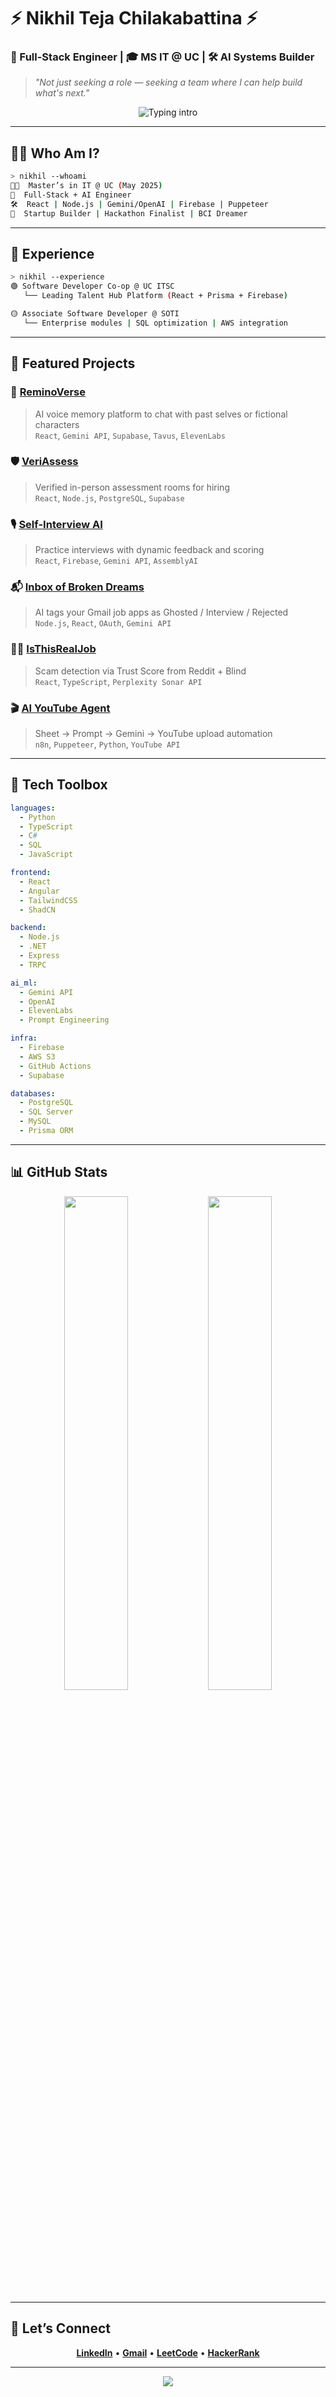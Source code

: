 # ⚡ Nikhil Teja Chilakabattina ⚡

### 🧠 Full-Stack Engineer | 🎓 MS IT @ UC | 🛠️ AI Systems Builder

> _"Not just seeking a role — seeking a team where I can help build what's next."_

<p align="center">
  <img src="https://readme-typing-svg.demolab.com?font=Fira+Mono&size=22&duration=3000&pause=1000&color=F58A07&center=true&vCenter=true&width=435&lines=Full+Stack+%7C+LLM+%7C+Builder+%7C+Founder;Hackathon+Winner+%7C+AI+Voice+Projects;I+ship+in+days%2C+not+months+%F0%9F%9A%80" alt="Typing intro" />
</p>

---

## 🧙‍♂️ Who Am I?

```bash
> nikhil --whoami
👨‍💻  Master’s in IT @ UC (May 2025)
🔁  Full-Stack + AI Engineer
🛠️  React | Node.js | Gemini/OpenAI | Firebase | Puppeteer
🎯  Startup Builder | Hackathon Finalist | BCI Dreamer
```

---

## 💼 Experience

```bash
> nikhil --experience
🟢 Software Developer Co-op @ UC ITSC
   └── Leading Talent Hub Platform (React + Prisma + Firebase)

🟡 Associate Software Developer @ SOTI
   └── Enterprise modules | SQL optimization | AWS integration
```

---

## 🚀 Featured Projects

### 🧠 [ReminoVerse](https://reminoverse.org/)
> AI voice memory platform to chat with past selves or fictional characters  
`React`, `Gemini API`, `Supabase`, `Tavus`, `ElevenLabs`

### 🛡️ [VeriAssess](https://veriassess.org/)
> Verified in-person assessment rooms for hiring  
`React`, `Node.js`, `PostgreSQL`, `Supabase`

### 🎙️ [Self-Interview AI](https://self-interview-41520.web.app/)
> Practice interviews with dynamic feedback and scoring  
`React`, `Firebase`, `Gemini API`, `AssemblyAI`

### 📬 [Inbox of Broken Dreams](https://ibd-autorejector.web.app/)
> AI tags your Gmail job apps as Ghosted / Interview / Rejected  
`Node.js`, `React`, `OAuth`, `Gemini API`

### 🕵️‍♂️ [IsThisRealJob](https://youtu.be/e6PmvEEZWjg)
> Scam detection via Trust Score from Reddit + Blind  
`React`, `TypeScript`, `Perplexity Sonar API`

### 🎬 [AI YouTube Agent](https://www.youtube.com/watch?v=higMr-IcuYk)
> Sheet → Prompt → Gemini → YouTube upload automation  
`n8n`, `Puppeteer`, `Python`, `YouTube API`

---

## 🧰 Tech Toolbox

```yaml
languages:
  - Python
  - TypeScript
  - C#
  - SQL
  - JavaScript

frontend:
  - React
  - Angular
  - TailwindCSS
  - ShadCN

backend:
  - Node.js
  - .NET
  - Express
  - TRPC

ai_ml:
  - Gemini API
  - OpenAI
  - ElevenLabs
  - Prompt Engineering

infra:
  - Firebase
  - AWS S3
  - GitHub Actions
  - Supabase

databases:
  - PostgreSQL
  - SQL Server
  - MySQL
  - Prisma ORM
```

---

## 📊 GitHub Stats

<p align="center">
  <img src="https://github-readme-stats.vercel.app/api?username=NikhilTeja2000&show_icons=true&theme=radical" width="45%" />
  <img src="https://github-readme-streak-stats.herokuapp.com?user=NikhilTeja2000&theme=tokyonight" width="45%" />
</p>

---

## 🤝 Let’s Connect

<p align="center">
  <a href="https://www.linkedin.com/in/nikhiltejachilakabattina" target="_blank"><strong>LinkedIn</strong></a> • 
  <a href="mailto:nikhil.chilakabattina@gmail.com" target="_blank"><strong>Gmail</strong></a> • 
  <a href="https://leetcode.com/u/chnt0002/" target="_blank"><strong>LeetCode</strong></a> • 
  <a href="https://www.hackerrank.com/profile/chnt0002" target="_blank"><strong>HackerRank</strong></a>
</p>

---

<p align="center">
  <img src="https://capsule-render.vercel.app/api?type=waving&color=F97316&height=140&section=footer"/>
</p>
